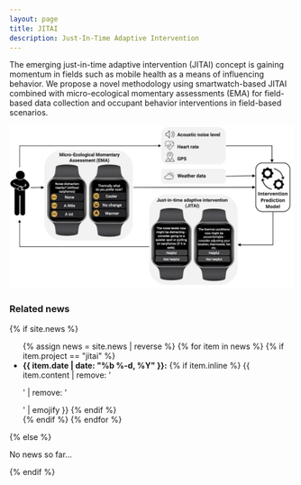 ```yaml
---
layout: page
title: JITAI
description: Just-In-Time Adaptive Intervention
---
```


The emerging just-in-time adaptive intervention (JITAI) concept is gaining momentum in fields such as mobile health as a means of influencing behavior. We propose a novel methodology using smartwatch-based JITAI combined with micro-ecological momentary assessments (EMA) for field-based data collection and occupant behavior interventions in field-based scenarios.

<center>
  <img src="/assets/img/jitai-framework.jpg"> <br />
   <!-- <a href="https://iopscience.iop.org/article/10.1088/1742-6596/1343/1/012145/meta">Paper</a> | -->
   <!-- <a href="https://github.com/cozie-app">Code</a> | -->
   <!-- <a href="https://cozie.app/">Docs</a> -->
</center>

<div>
<h3> Related news</h3>
  {% if site.news  %}
    <ul>
    {% assign news = site.news | reverse %}
    {% for item in news %}
      {% if item.project == "jitai" %}
      <li>
        <strong>{{ item.date | date: "%b %-d, %Y" }}:</strong>
          {% if item.inline %}
            {{ item.content | remove: '<p>' | remove: '</p>' | emojify }}
          {% endif %}
      </li>
      {% endif %}
    {% endfor %}
    </ul>
  {% else %}
    <p>No news so far...</p>
  {% endif %}
</div>
